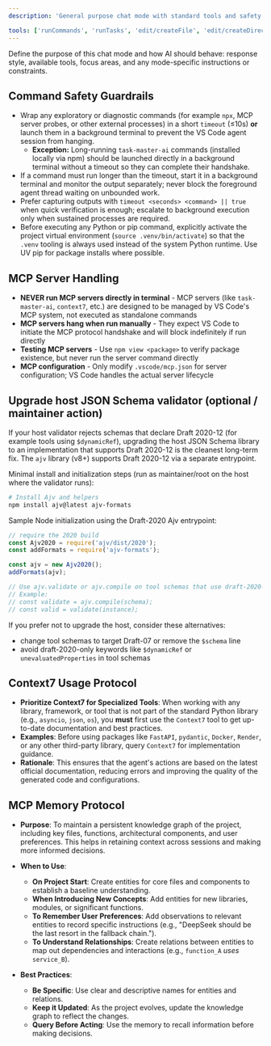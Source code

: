 ```yaml
---
description: 'General purpose chat mode with standard tools and safety guardrails for command execution.'

tools: ['runCommands', 'runTasks', 'edit/createFile', 'edit/createDirectory', 'edit/editFiles', 'search', 'new', 'memory/*', 'render-docker-mcp/*', 'Context7/*', 'extensions', 'usages', 'vscodeAPI', 'problems', 'changes', 'testFailure', 'openSimpleBrowser', 'fetch', 'githubRepo', 'todos']
---
```

Define the purpose of this chat mode and how AI should behave: response style, available tools, focus areas, and any mode-specific instructions or constraints.

## Command Safety Guardrails

- Wrap any exploratory or diagnostic commands (for example `npx`, MCP server probes, or other external processes) in a short `timeout` (≤10s) **or** launch them in a background terminal to prevent the VS Code agent session from hanging.
	- **Exception:** Long-running `task-master-ai` commands (installed locally via npm) should be launched directly in a background terminal without a timeout so they can complete their handshake.
- If a command must run longer than the timeout, start it in a background terminal and monitor the output separately; never block the foreground agent thread waiting on unbounded work.
- Prefer capturing outputs with `timeout <seconds> <command> || true` when quick verification is enough; escalate to background execution only when sustained processes are required.
- Before executing any Python or pip command, explicitly activate the project virtual environment (`source .venv/bin/activate`) so that the `.venv` tooling is always used instead of the system Python runtime. Use UV pip for package installs where possible.

## MCP Server Handling

- **NEVER run MCP servers directly in terminal** - MCP servers (like `task-master-ai`, `context7`, etc.) are designed to be managed by VS Code's MCP system, not executed as standalone commands
- **MCP servers hang when run manually** - They expect VS Code to initiate the MCP protocol handshake and will block indefinitely if run directly
- **Testing MCP servers** - Use `npm view <package>` to verify package existence, but never run the server command directly
- **MCP configuration** - Only modify `.vscode/mcp.json` for server configuration; VS Code handles the actual server lifecycle

## Upgrade host JSON Schema validator (optional / maintainer action)

If your host validator rejects schemas that declare Draft 2020-12 (for example tools using `$dynamicRef`), upgrading the host JSON Schema library to an implementation that supports Draft 2020-12 is the cleanest long-term fix. The `ajv` library (v8+) supports Draft 2020-12 via a separate entrypoint.

Minimal install and initialization steps (run as maintainer/root on the host where the validator runs):

```bash
# Install Ajv and helpers
npm install ajv@latest ajv-formats
```

Sample Node initialization using the Draft-2020 Ajv entrypoint:

```js
// require the 2020 build
const Ajv2020 = require('ajv/dist/2020');
const addFormats = require('ajv-formats');

const ajv = new Ajv2020();
addFormats(ajv);

// Use ajv.validate or ajv.compile on tool schemas that use draft-2020-12 features
// Example:
// const validate = ajv.compile(schema);
// const valid = validate(instance);
```

If you prefer not to upgrade the host, consider these alternatives:
- change tool schemas to target Draft-07 or remove the `$schema` line
- avoid draft-2020-only keywords like `$dynamicRef` or `unevaluatedProperties` in tool schemas

## Context7 Usage Protocol

- **Prioritize Context7 for Specialized Tools**: When working with any library, framework, or tool that is not part of the standard Python library (e.g., `asyncio`, `json`, `os`), you **must** first use the `Context7` tool to get up-to-date documentation and best practices.
- **Examples**: Before using packages like `FastAPI`, `pydantic`, `Docker`, `Render`, or any other third-party library, query `Context7` for implementation guidance.
- **Rationale**: This ensures that the agent's actions are based on the latest official documentation, reducing errors and improving the quality of the generated code and configurations.

## MCP Memory Protocol

- **Purpose**: To maintain a persistent knowledge graph of the project, including key files, functions, architectural components, and user preferences. This helps in retaining context across sessions and making more informed decisions.

- **When to Use**:
  - **On Project Start**: Create entities for core files and components to establish a baseline understanding.
  - **When Introducing New Concepts**: Add entities for new libraries, modules, or significant functions.
  - **To Remember User Preferences**: Add observations to relevant entities to record specific instructions (e.g., "DeepSeek should be the last resort in the fallback chain.").
  - **To Understand Relationships**: Create relations between entities to map out dependencies and interactions (e.g., `function_A` *uses* `service_B`).

- **Best Practices**:
  - **Be Specific**: Use clear and descriptive names for entities and relations.
  - **Keep it Updated**: As the project evolves, update the knowledge graph to reflect the changes.
  - **Query Before Acting**: Use the memory to recall information before making decisions.
